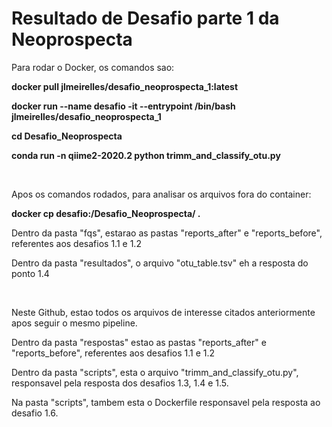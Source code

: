 # Resultado de Desafio parte 1 da Neoprospecta

<p>
Para rodar o Docker, os comandos sao:

**docker pull jlmeirelles/desafio_neoprospecta_1:latest**

**docker run --name desafio -it --entrypoint /bin/bash jlmeirelles/desafio_neoprospecta_1**

**cd Desafio_Neoprospecta**

**conda run -n qiime2-2020.2 python trimm_and_classify_otu.py**
</p>

<p>&nbsp;</p>

<p>
Apos os comandos rodados, para analisar os arquivos fora do container:

**<abrir outro terminal com o container aberto e rodar:>**

**docker cp desafio:/Desafio_Neoprospecta/ .**

Dentro da pasta "fqs", estarao as pastas "reports_after" e "reports_before", referentes aos desafios 1.1 e 1.2

Dentro da pasta "resultados", o arquivo "otu_table.tsv" eh a resposta do ponto 1.4
</p>

<p>&nbsp;</p>

<p>
Neste Github, estao todos os arquivos de interesse citados anteriormente apos seguir o mesmo pipeline. 
  
Dentro da pasta "respostas" estao as pastas "reports_after" e "reports_before", referentes aos desafios 1.1 e 1.2

Dentro da pasta "scripts", esta o arquivo "trimm_and_classify_otu.py", responsavel pela resposta dos desafios 1.3, 1.4 e 1.5.

Na pasta "scripts", tambem esta o Dockerfile responsavel pela resposta ao desafio 1.6.
</p>

